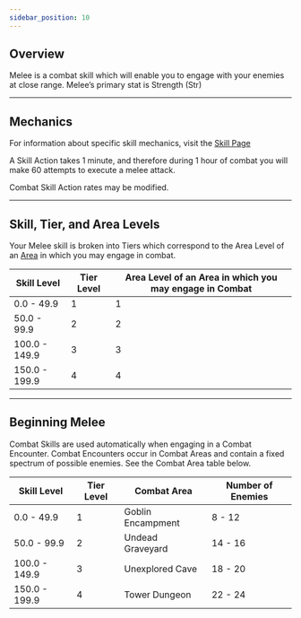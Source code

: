 ```yaml
---
sidebar_position: 10
---
```


## Overview

Melee is a combat skill which will enable you to engage with your enemies at close range. Melee’s primary stat is Strength (Str)

***

## Mechanics

For information about specific skill mechanics, visit the [Skill Page](Skills.md)

A Skill Action takes 1 minute, and therefore during 1 hour of combat you will make 60 attempts to execute a melee attack.

Combat Skill Action rates may be modified.

***

## Skill, Tier, and Area Levels

Your Melee skill is broken into Tiers which correspond to the Area Level of an [Area](../locations/Locations.md) in which you may engage in combat.


| Skill Level 	| Tier Level 	| Area Level of an Area in which you may engage in Combat 	|
|---	|---	|---	|
| 0.0 - 49.9 	| 1 	| 1 	|
| 50.0 - 99.9 	| 2 	| 2 	|
| 100.0 - 149.9 	| 3 	| 3 	|
| 150.0 - 199.9 	| 4 	| 4 	|
***

## Beginning Melee

Combat Skills are used automatically when engaging in a Combat Encounter. Combat Encounters occur in Combat Areas and contain a fixed spectrum of possible enemies. See the Combat Area table below.

| Skill Level   	| Tier Level 	| Combat Area       	| Number of Enemies 	|
|---------------	|------------	|-------------------	|-------------------	|
| 0.0 - 49.9    	| 1          	| Goblin Encampment 	| 8 - 12            	|
| 50.0 - 99.9   	| 2          	| Undead Graveyard  	| 14 - 16           	|
| 100.0 - 149.9 	| 3          	| Unexplored Cave   	| 18 - 20           	|
| 150.0 - 199.9 	| 4          	| Tower Dungeon     	| 22 - 24           	|

